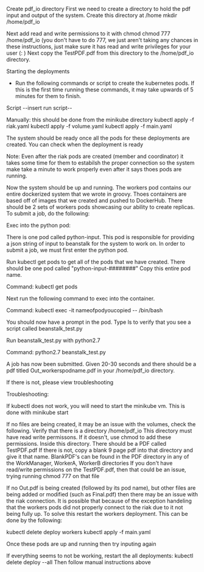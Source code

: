 Create pdf_io directory
First we need to create a directory to hold the pdf input and output of the system. Create this directory at /home
mkdir /home/pdf_io

Next add read and write permissions to it with chmod
chmod 777 /home/pdf_io
(you don't have to do 777, we just aren't taking any chances in these instructions, just make sure it has read and write privileges for your user (: ) 
Next copy the TestPDF.pdf from this directory to the /home/pdf_io directory.


Starting the deployments
- Run the following commands or script to create the kubernetes pods. If this is the first time running these commands, it may take upwards of 5 minutes for them to finish. 

Script
--insert run script-- 

Manually: this should be done from the minikube directory
kubectl apply -f riak.yaml
kubectl apply -f volume.yaml
kubectl apply -f main.yaml


The system should be ready once all the pods for these deployments are created. 
You can check when the deployment is ready

Note: Even after the riak pods are created (member and coordinator) it takes some time for them to estabilsh the proper connection so the system make take a minute to work properly even after it says thoes pods are running.



Now the system should be up and running. The workers pod contains our entire dockerized system that we wrote in groovy. Thoes containers are based off of images that we created and pushed to DockerHub. There should be 2 sets of workers pods showcasing our ability to create replicas. To submit a job, do the following:

Exec into the python pod:

There is one pod called python-input. This pod is responsible for providing a json string of input to beanstalk for the system to work on. In order to submit a job, we must first enter the python pod.

Run kubectl get pods to get all of the pods that we have created. There should be one pod called "python-input-########" Copy this entire pod name.

Command:
kubectl get pods


Next run the following command to exec into the container.

Command:
kubectl exec -it nameofpodyoucopied -- /bin/bash


You should now have a prompt in the pod. Type ls to verify that you see a script called beanstalk_test.py

Run beanstalk_test.py with python2.7

Command:
python2.7 beanstalk_test.py


A job has now been submitted. Given 20-30 seconds and there should be a pdf titled Out_workerspodname.pdf in your /home/pdf_io directory.

If there is not, please view troubleshooting


Troubleshooting:

If kubectl does not work, you will need to start the minikube vm. This is done with minikube start

If no files are being created, it may be an issue with the volumes, check the following.
Verify that there is a directory /home/pdf_io
This directory must have read write permissons.
If it doesn't, use chmod to add these permissions.
Inside this directory. There should be a PDF called TestPDF.pdf
If there is not, copy a blank 9 page pdf into that directory and give it that name.
BlankPDF's can be found in the PDF directory in any of the WorkManager, WorkerA, WorkerB directories
If you don't have read/write permissions on the TestPDF.pdf, then that could be an issue, trying running chmod 777 on that file

If no Out.pdf is being created (followed by its pod name), but other files are being added or modified (such as Final.pdf) then there may be an issue with the riak connection. It is possible that because of the exception handeling that the workers pods did not properly connect to the riak due to it not being fully up. To solve this restart the workers deployment. This can be done by the following:

kubectl delete deploy workers
kubectl apply -f main.yaml

Once these pods are up and running then try inputing again


If everything seems to not be working, restart the all deployments:
kubectl delete deploy --all
Then follow manual instructions above



